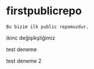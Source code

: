 # firstpublicrepo

    Bu bizim ilk public repomuzdur.

ikinc değişikşliğimiz

test deneme

test deneme 2
